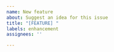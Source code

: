 ```yaml
---
name: New feature
about: Suggest an idea for this issue
title: "[FEATURE] "
labels: enhancement
assignees: ''

---
```



